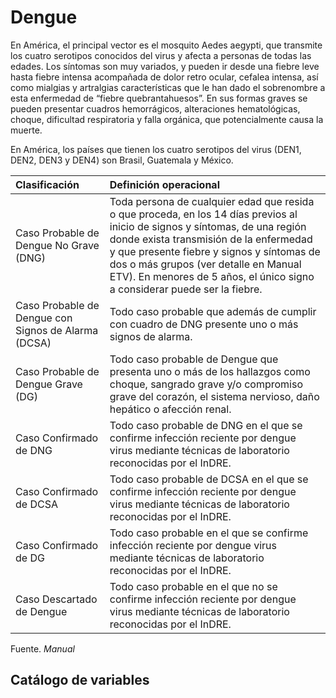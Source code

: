 # Dengue

En América, el principal vector es el mosquito Aedes aegypti, que transmite los cuatro serotipos conocidos del virus y afecta a personas de todas las edades. Los síntomas son muy variados, y pueden ir desde una fiebre leve hasta fiebre intensa acompañada de dolor retro ocular, cefalea intensa, así como mialgias y artralgias características que le han dado el sobrenombre a esta enfermedad de “fiebre quebrantahuesos”. En sus formas graves se pueden presentar cuadros hemorrágicos, alteraciones hematológicas, choque, dificultad respiratoria y falla orgánica, que potencialmente causa la muerte.

En América, los países que tienen los cuatro serotipos del virus (DEN1, DEN2, DEN3 y DEN4) son Brasil, Guatemala y México.

| Clasificación | Definición operacional | 
| :------- | :-------- | 
| Caso Probable de Dengue No Grave (DNG) | Toda persona de cualquier edad que resida o que proceda, en los 14 días previos al inicio de signos y síntomas, de una región donde exista transmisión de la enfermedad y que presente fiebre y signos y síntomas de dos o más grupos (ver detalle en Manual ETV). En menores de 5 años, el único signo a considerar puede ser la fiebre. |
| Caso Probable de Dengue con Signos de Alarma (DCSA) | Todo caso probable que además de cumplir con cuadro de DNG presente uno o más signos de alarma. |
| Caso Probable de Dengue Grave (DG) | Todo caso probable de Dengue que presenta uno o más de los hallazgos como choque, sangrado grave y/o compromiso grave del corazón, el sistema nervioso, daño hepático o afección renal. |
| Caso Confirmado de DNG | Todo caso probable de DNG en el que se confirme infección reciente por dengue virus mediante técnicas de laboratorio reconocidas por el InDRE. |
| Caso Confirmado de DCSA |  Todo caso probable de DCSA en el que se confirme infección reciente por dengue virus mediante técnicas de laboratorio reconocidas por el InDRE. |
| Caso Confirmado de DG | Todo caso probable en el que se confirme infección reciente por dengue virus mediante técnicas de laboratorio reconocidas por el InDRE. | 
| Caso Descartado de Dengue | Todo caso probable en el que no se confirme infección reciente por dengue virus mediante técnicas de laboratorio reconocidas por el InDRE. |

  Fuente. _Manual_


## Catálogo de variables
